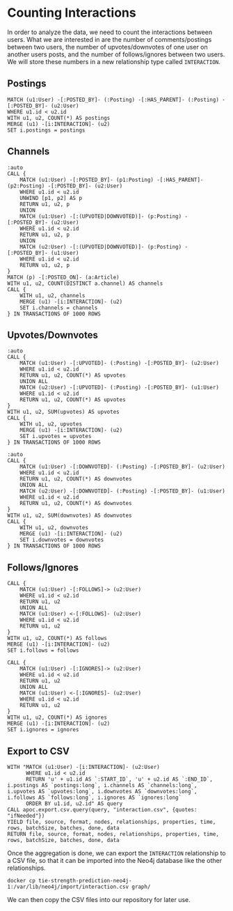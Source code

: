 # Counting Interactions

In order to analyze the data, we need to count the interactions between users. What we are interested in are the number of comments/postings between two users, the number of upvotes/downvotes of one user on another users posts, and the number of follows/ignores between two users. We will store these numbers in a new relationship type called `INTERACTION`.


## Postings

```{Cypher}
MATCH (u1:User) -[:POSTED_BY]- (:Posting) -[:HAS_PARENT]- (:Posting) -[:POSTED_BY]- (u2:User)
WHERE u1.id < u2.id
WITH u1, u2, COUNT(*) AS postings
MERGE (u1) -[i:INTERACTION]- (u2)
SET i.postings = postings
```


## Channels

```{Cypher}
:auto
CALL {
    MATCH (u1:User) -[:POSTED_BY]- (p1:Posting) -[:HAS_PARENT]- (p2:Posting) -[:POSTED_BY]- (u2:User)
    WHERE u1.id < u2.id
    UNWIND [p1, p2] AS p
    RETURN u1, u2, p
    UNION
    MATCH (u1:User) -[:(UPVOTED|DOWNVOTED)]- (p:Posting) -[:POSTED_BY]- (u2:User)
    WHERE u1.id < u2.id
    RETURN u1, u2, p
    UNION
    MATCH (u2:User) -[:(UPVOTED|DOWNVOTED)]- (p:Posting) -[:POSTED_BY]- (u1:User)
    WHERE u1.id < u2.id
    RETURN u1, u2, p
}
MATCH (p) -[:POSTED_ON]- (a:Article)
WITH u1, u2, COUNT(DISTINCT a.channel) AS channels
CALL {
    WITH u1, u2, channels
    MERGE (u1) -[i:INTERACTION]- (u2)
    SET i.channels = channels
} IN TRANSACTIONS OF 1000 ROWS
```


## Upvotes/Downvotes

```{Cypher}
:auto
CALL {
    MATCH (u1:User) -[:UPVOTED]- (:Posting) -[:POSTED_BY]- (u2:User)
    WHERE u1.id < u2.id
    RETURN u1, u2, COUNT(*) AS upvotes
    UNION ALL
    MATCH (u2:User) -[:UPVOTED]- (:Posting) -[:POSTED_BY]- (u1:User)
    WHERE u1.id < u2.id
    RETURN u1, u2, COUNT(*) AS upvotes
}
WITH u1, u2, SUM(upvotes) AS upvotes
CALL {
    WITH u1, u2, upvotes
    MERGE (u1) -[i:INTERACTION]- (u2)
    SET i.upvotes = upvotes
} IN TRANSACTIONS OF 1000 ROWS
```


```{Cypher}
:auto
CALL {
    MATCH (u1:User) -[:DOWNVOTED]- (:Posting) -[:POSTED_BY]- (u2:User)
    WHERE u1.id < u2.id
    RETURN u1, u2, COUNT(*) AS downvotes
    UNION ALL
    MATCH (u2:User) -[:DOWNVOTED]- (:Posting) -[:POSTED_BY]- (u1:User)
    WHERE u1.id < u2.id
    RETURN u1, u2, COUNT(*) AS downvotes
}
WITH u1, u2, SUM(downvotes) AS downvotes
CALL {
    WITH u1, u2, downvotes
    MERGE (u1) -[i:INTERACTION]- (u2)
    SET i.downvotes = downvotes
} IN TRANSACTIONS OF 1000 ROWS
```


## Follows/Ignores

```{Cypher}
CALL {
    MATCH (u1:User) -[:FOLLOWS]-> (u2:User)
    WHERE u1.id < u2.id
    RETURN u1, u2
    UNION ALL
    MATCH (u1:User) <-[:FOLLOWS]- (u2:User)
    WHERE u1.id < u2.id
    RETURN u1, u2
}
WITH u1, u2, COUNT(*) AS follows
MERGE (u1) -[i:INTERACTION]- (u2)
SET i.follows = follows
```


```{Cypher}
CALL {
    MATCH (u1:User) -[:IGNORES]-> (u2:User)
    WHERE u1.id < u2.id
    RETURN u1, u2
    UNION ALL
    MATCH (u1:User) <-[:IGNORES]- (u2:User)
    WHERE u1.id < u2.id
    RETURN u1, u2
}
WITH u1, u2, COUNT(*) AS ignores
MERGE (u1) -[i:INTERACTION]- (u2)
SET i.ignores = ignores
```


## Export to CSV

```{Cypher}
WITH "MATCH (u1:User) -[i:INTERACTION]- (u2:User)
      WHERE u1.id < u2.id
      RETURN 'u' + u1.id AS `:START_ID`, 'u' + u2.id AS `:END_ID`, i.postings AS `postings:long`, i.channels AS `channels:long`, i.upvotes AS `upvotes:long`, i.downvotes AS `downvotes:long`, i.follows AS `follows:long`, i.ignores AS `ignores:long`
      ORDER BY u1.id, u2.id" AS query
CALL apoc.export.csv.query(query, "interaction.csv", {quotes: "ifNeeded"})
YIELD file, source, format, nodes, relationships, properties, time, rows, batchSize, batches, done, data
RETURN file, source, format, nodes, relationships, properties, time, rows, batchSize, batches, done, data
```

Once the aggregation is done, we can export the `INTERACTION` relationship to a CSV file, so that it can be imported into the Neo4j database like the other relationships.


```{bash}
docker cp tie-strength-prediction-neo4j-1:/var/lib/neo4j/import/interaction.csv graph/
```

We can then copy the CSV files into our repository for later use.
